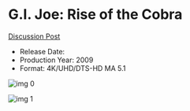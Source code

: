 # G.I. Joe: Rise of the Cobra

[Discussion Post](https://www.avsforum.com/threads/bass-eq-for-filtered-movies.2995212/post-56623286)

* Release Date: 
* Production Year: 2009
* Format: 4K/UHD/DTS-HD MA 5.1

![img 0](https://i.imgur.com/2lBzh3U.jpg)

![img 1](https://i.imgur.com/5BILLJf.jpg)

